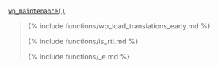 <p><code><a href="https://developer.wordpress.org/reference/functions/wp_maintenance/">wp_maintenance()</a></code></p>

<blockquote>

{% include functions/wp_load_translations_early.md %}

{% include functions/is_rtl.md %}

{% include functions/_e.md %}

</blockquote>

